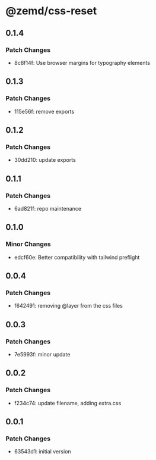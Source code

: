 # @zemd/css-reset

## 0.1.4

### Patch Changes

- 8c8f14f: Use browser margins for typography elements

## 0.1.3

### Patch Changes

- 115e56f: remove exports

## 0.1.2

### Patch Changes

- 30dd210: update exports

## 0.1.1

### Patch Changes

- 6ad821f: repo maintenance

## 0.1.0

### Minor Changes

- edcf60e: Better compatibility with tailwind preflight

## 0.0.4

### Patch Changes

- f642491: removing @layer from the css files

## 0.0.3

### Patch Changes

- 7e5993f: minor update

## 0.0.2

### Patch Changes

- f234c74: update filename, adding extra.css

## 0.0.1

### Patch Changes

- 63543d1: initial version
